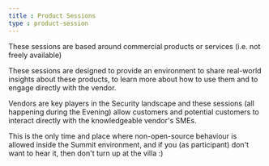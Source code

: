 ```yaml
---
title : Product Sessions
type : product-session
---
```


These sessions are based around commercial products or services (i.e. not freely available)


These sessions are designed to provide an environment to share real-world insights about these products, to learn
more about how to use them and to engage directly with the vendor.

Vendors are key players in the Security landscape and these sessions (all happening during the Evening) allow customers and
potential customers to interact directly with the knowledgeable vendor's SMEs.

This is the only time and place where non-open-source behaviour is allowed inside the Summit environment, and if you (as participant) don't want to hear it, then
don't turn up at the villa :)
